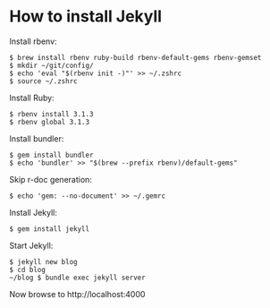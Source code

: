 # How to install Jekyll

Install rbenv:

    $ brew install rbenv ruby-build rbenv-default-gems rbenv-gemset
    $ mkdir ~/git/config/
    $ echo 'eval "$(rbenv init -)"' >> ~/.zshrc
    $ source ~/.zshrc

Install Ruby:

    $ rbenv install 3.1.3
    $ rbenv global 3.1.3

Install bundler:

    $ gem install bundler
    $ echo 'bundler' >> "$(brew --prefix rbenv)/default-gems"

Skip r-doc generation:

    $ echo 'gem: --no-document' >> ~/.gemrc

Install Jekyll:

    $ gem install jekyll

Start Jekyll:

    $ jekyll new blog
    $ cd blog
    ~/blog $ bundle exec jekyll server
    
Now browse to http://localhost:4000
